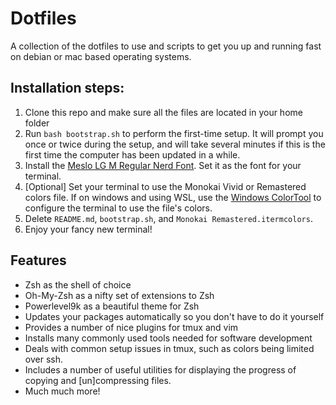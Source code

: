 # Dotfiles
A collection of the dotfiles to use and scripts to get you up and running fast on debian or mac based operating systems.

## Installation steps:
1. Clone this repo and make sure all the files are located in your home folder
2. Run `bash bootstrap.sh` to perform the first-time setup. 
It will prompt you once or twice during the setup, and will take several minutes if this is the first time the computer has been updated in a while.
3. Install the [Meslo LG M Regular Nerd Font](https://github.com/ryanoasis/nerd-fonts/tree/master/patched-fonts/Meslo/M/Regular/complete). 
Set it as the font for your terminal.
4. [Optional] Set your terminal to use the Monokai Vivid or Remastered colors file. 
If on windows and using WSL, use the [Windows ColorTool](https://devblogs.microsoft.com/commandline/introducing-the-windows-console-colortool/) to configure the terminal to use the file's colors.
5. Delete `README.md`, `bootstrap.sh`, and `Monokai Remastered.itermcolors`.
6. Enjoy your fancy new terminal!

## Features
* Zsh as the shell of choice
* Oh-My-Zsh as a nifty set of extensions to Zsh
* Powerlevel9k as a beautiful theme for Zsh
* Updates your packages automatically so you don't have to do it yourself
* Provides a number of nice plugins for tmux and vim
* Installs many commonly used tools needed for software development
* Deals with common setup issues in tmux, such as colors being limited over ssh.
* Includes a number of useful utilities for displaying the progress of copying and [un]compressing files.
* Much much more!
